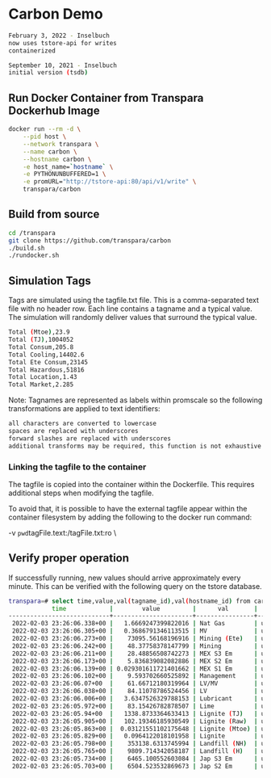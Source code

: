 # Carbon Demo



```bash
February 3, 2022 - Inselbuch
now uses tstore-api for writes
containerized

September 10, 2021 - Inselbuch
initial version (tsdb)
```

## Run Docker Container from Transpara Dockerhub Image


```bash
docker run --rm -d \
    --pid host \
    --network transpara \
    --name carbon \
    --hostname carbon \
    -e host_name=`hostname` \
    -e PYTHONUNBUFFERED=1 \
    -e promURL="http://tstore-api:80/api/v1/write" \
    transpara/carbon
```


## Build from source


```bash
cd /transpara
git clone https://github.com/transpara/carbon
./build.sh
./rundocker.sh
```

## Simulation Tags



Tags are simulated using the tagfile.txt file. This is a comma-separated text file with no header row. Each line contains a tagname and a typical value. The simulation will randomly deliver values that surround the typical value.

```bash
Total (Mtoe),23.9
Total (TJ),1004052
Total Consum,205.8
Total Cooling,14402.6
Total Ete Consum,23145
Total Hazardous,51816
Total Location,1.43
Total Market,2.285
```

Note: Tagnames are represented as labels within promscale so the following transformations are applied to text identifiers:

```bash
all characters are converted to lowercase
spaces are replaced with underscores
forward slashes are replaced with underscores
additional transforms may be required, this function is not exhaustive
```

### Linking the tagfile to the container

The tagfile is copied into the container within the Dockerfile. This requires additional steps when modifying the tagfile.

To avoid that, it is possible to have the external tagfile appear within the container filesystem by adding the following to the docker run command:


-v `pwd`tagFile.text:/tagFile.txt:ro \


## Verify proper operation

If successfully running, new values should arrive approximately every minute. This can be verified with the following query on the tstore database.


```bash
transpara=# select time,value,val(tagname_id),val(hostname_id) from carbon order by time desc limit 20;
            time            |        value         |      val       |   val
----------------------------+----------------------+----------------+---------
 2022-02-03 23:26:06.338+00 |   1.6669247399822016 | Nat Gas        | ubuntu3
 2022-02-03 23:26:06.305+00 |   0.3686791346113515 | MV             | ubuntu3
 2022-02-03 23:26:06.273+00 |    73095.56168196916 | Mining (Ete)   | ubuntu3
 2022-02-03 23:26:06.242+00 |    48.37758378147799 | Mining         | ubuntu3
 2022-02-03 23:26:06.211+00 |    28.48856508742273 | MEX S3 Em      | ubuntu3
 2022-02-03 23:26:06.173+00 |    5.836839082082886 | MEX S2 Em      | ubuntu3
 2022-02-03 23:26:06.139+00 | 0.029301611721401662 | MEX S1 Em      | ubuntu3
 2022-02-03 23:26:06.102+00 |    9.593702660525892 | Management     | ubuntu3
 2022-02-03 23:26:06.07+00  |    61.66712180319964 | LV/MV          | ubuntu3
 2022-02-03 23:26:06.038+00 |    84.11078786524456 | LV             | ubuntu3
 2022-02-03 23:26:06.006+00 |   3.6347526329788153 | Lubricant      | ubuntu3
 2022-02-03 23:26:05.972+00 |    83.15426782878507 | Lime           | ubuntu3
 2022-02-03 23:26:05.94+00  |   1338.8733364633413 | Lignite (TJ)   | ubuntu3
 2022-02-03 23:26:05.905+00 |   102.19346185930549 | Lignite (Raw)  | ubuntu3
 2022-02-03 23:26:05.863+00 |  0.03121551102175648 | Lignite (Mtoe) | ubuntu3
 2022-02-03 23:26:05.829+00 |   0.0964122018101958 | Lignite        | ubuntu3
 2022-02-03 23:26:05.798+00 |    353138.6313745994 | Landfill (NH)  | ubuntu3
 2022-02-03 23:26:05.765+00 |    9809.714342058187 | Landfill (H)   | ubuntu3
 2022-02-03 23:26:05.734+00 |    6465.100552603084 | Jap S3 Em      | ubuntu3
 2022-02-03 23:26:05.703+00 |    6504.523532869673 | Jap S2 Em      | ubuntu3
```

